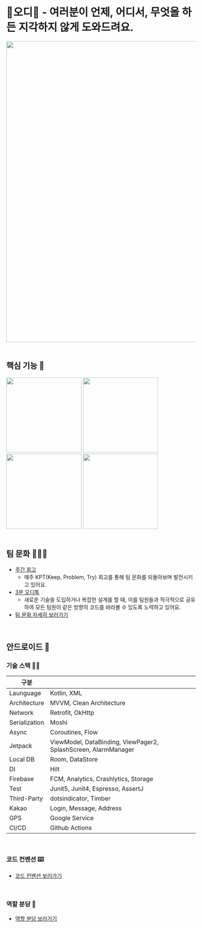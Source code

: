 # 🍇오디🍇 - 여러분이 언제, 어디서, 무엇을 하든 지각하지 않게 도와드려요. 
<img src="https://github.com/user-attachments/assets/dab4f935-2c6a-4c36-95e4-a678cdf9b57d" width="800"/>

<br>
<br>

## 핵심 기능 💫
<img src="https://github.com/user-attachments/assets/a72736bc-2e50-427d-861b-fe22a3dfebf4" width="200"/>
<img src="https://github.com/user-attachments/assets/cd869d4c-4764-41e9-ad8b-3f1567223aa9" width="200"/>
<img src="https://github.com/user-attachments/assets/d87d1bec-51e7-406f-b659-1abb05d471ed" width="200"/>
<img src="https://github.com/user-attachments/assets/3a65ed17-36fb-429a-bd31-4a7f68fbe4ac" width="200"/>

<br>
<br>

## 팀 문화 🧑‍🤝‍🧑
- [주간 회고](https://github.com/woowacourse-teams/2024-ody/discussions)
  - 매주 KPT(Keep, Problem, Try) 회고를 통해 팀 문화를 되돌아보며 발전시키고 있어요.
- [3분 오디톡](https://sly-face-106.notion.site/5269de0e949b4a7fa5eb7351b69597a9?pvs=74)
  - 새로운 기술을 도입하거나 복잡한 설계를 할 때, 이를 팀원들과 적극적으로 공유하여 모든 팀원이 같은 방향의 코드를 바라볼 수 있도록 노력하고 있어요.
- [팀 문화 자세히 보러가기](https://sly-face-106.notion.site/5e4ee4452a8f4f9e850ba9366bded06c)

<br>

## 안드로이드 🤖
### 기술 스택 🧑‍💻
| 구분           |                                                                |
|---------------|----------------------------------------------------------------|
| Launguage     | Kotlin, XML                                                    |
| Architecture  | MVVM, Clean Architecture                                       |
| Network       | Retrofit, OkHttp                                               |
| Serialization | Moshi                                                          |
| Async         | Coroutines, Flow                                               |
| Jetpack       | ViewModel, DataBinding, ViewPager2, SplashScreen, AlarmManager |
| Local DB      | Room, DataStore                                                |
| DI            | Hilt                                                           |
| Firebase      | FCM, Analytics, Crashlytics, Storage                           |
| Test          | Junit5, Junit4, Espresso, AssertJ                              |
| Third-Party   | dotsindicator, Timber                                          |
| Kakao         | Login, Message, Address                                        |
| GPS           | Google Service                                                 |
| CI/CD         | Github Actions                                                 |

<br>

### 코드 컨벤션 ⌨️
- [코드 컨벤션 보러가기](https://sly-face-106.notion.site/180abc739e634b42ad33381f2780c8e0)

<br>

### 역할 분담 🧩
- [역할 분담 보러가기](https://sly-face-106.notion.site/0d91aa0c3c6b4fb68a158c2c3840e1f6)
